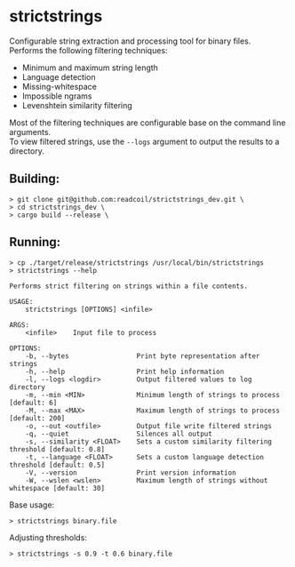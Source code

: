 # strictstrings
Configurable string extraction and processing tool for binary files.  
Performs the following filtering techniques:
* Minimum and maximum string length
* Language detection
* Missing-whitespace
* Impossible ngrams
* Levenshtein similarity filtering

Most of the filtering techniques are configurable base on the command line arguments.  
To view filtered strings, use the `--logs` argument to output the results to a directory.


## Building:
```
> git clone git@github.com:readcoil/strictstrings_dev.git \
> cd strictstrings_dev \
> cargo build --release \
```

## Running:
```
> cp ./target/release/strictstrings /usr/local/bin/strictstrings
> strictstrings --help

Performs strict filtering on strings within a file contents.

USAGE:
    strictstrings [OPTIONS] <infile>

ARGS:
    <infile>    Input file to process

OPTIONS:
    -b, --bytes                 Print byte representation after strings
    -h, --help                  Print help information
    -l, --logs <logdir>         Output filtered values to log directory
    -m, --min <MIN>             Minimum length of strings to process [default: 6]
    -M, --max <MAX>             Maximum length of strings to process [default: 200]
    -o, --out <outfile>         Output file write filtered strings
    -q, --quiet                 Silences all output
    -s, --similarity <FLOAT>    Sets a custom similarity filtering threshold [default: 0.8]
    -t, --language <FLOAT>      Sets a custom language detection threshold [default: 0.5]
    -V, --version               Print version information
    -W, --wslen <wslen>         Maximum length of strings without whitespace [default: 30]

```

Base usage:
```
> strictstrings binary.file
```
Adjusting thresholds:
```
> strictstrings -s 0.9 -t 0.6 binary.file
```

